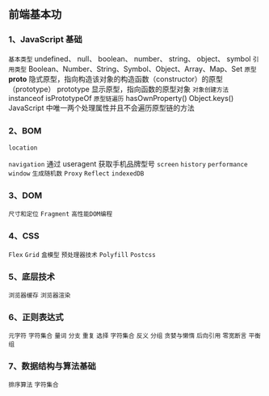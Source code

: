 ## 前端基本功

### 1、JavaScript 基础
  `基本类型`
    undefined、 null、 boolean、 number、 string、 object、 symbol
  `引用类型`
    Boolean、Number、String、Symbol、Object、Array、Map、Set
  `原型`
    __proto__ 隐式原型，指向构造该对象的构造函数（constructor）的原型（prototype）
    prototype 显示原型，指向函数的原型对象
  `对象创建方法`
    instanceof
    isPrototypeOf
  `原型链遍历`
    hasOwnProperty()
    Object.keys()
    JavaScript 中唯一两个处理属性并且不会遍历原型链的方法
### 2、BOM
  `location`

  `navigation`
    通过 useragent 获取手机品牌型号
  `screen`
  `history`
  `performance`
  `window`
  `生成随机数`
  `Proxy`
  `Reflect`
  `indexedDB`
### 3、DOM

  `尺寸和定位`
  `Fragment`
  `高性能DOM编程`
 
### 4、CSS
  `Flex`
  `Grid`
  `盒模型`
  `预处理器技术`
  `Polyfill`
  `Postcss`

### 5、底层技术
  `浏览器缓存`
  `浏览器渲染`

### 6、正则表达式
  `元字符`
  `字符集合`
  `量词`
  `分支`
  `重复`
  `选择`
  `字符集合`
  `反义`
  `分组`
  `贪婪与懒惰`
  `后向引用`
  `零宽断言`
  `平衡组`
### 7、数据结构与算法基础
  `排序算法`
  `字符集合`
